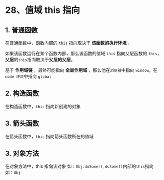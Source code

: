 # 28、值域 this 指向

## 1. 普通函数

在普通函数中，函数内部的 `this` 指向取决于 **该函数的执行环境** 。

如果该函数运行在某个函数内部，那么该函数的值域 `this` 指向父层函数的 `this`，**父层**的`this`指向取决于**父层的父层**。

基于 **作用域链** ，最终可能指向 **全局作用域** ，那么他在`浏览器`中指向 `window`，在 `node 环境`中指向 `global`

## 2. 构造函数

在构造函数中，`this` 指向新创建的对象

## 3. 箭头函数

在箭头函数中，`this` 指向箭头函数所在的值域

## 3. 对象方法

在对象方法中，this 指向该对象
如：`Obj.doSome()`, `doSome()`内部的`this`指向如：`Obj`
